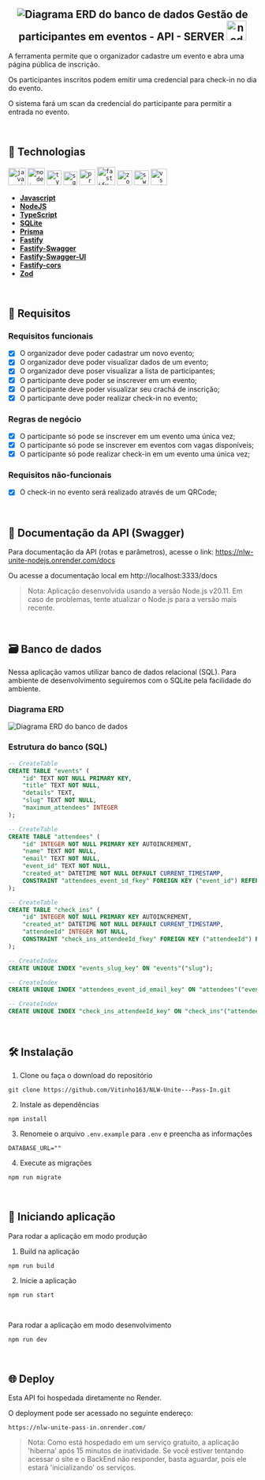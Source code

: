 <div align="center">
    <h2>
        <img src="imagens/tag.svg" alt="Diagrama ERD do banco de dados">
        Gestão de participantes em eventos - API - SERVER  
        <img src="https://raw.githubusercontent.com/devicons/devicon/master/icons/nodejs/nodejs-original-wordmark.svg" alt="nodejs" width="40" height="40" style="border: none;">
    </h2>
</div>



A ferramenta permite que o organizador cadastre um evento e abra uma página pública de inscrição.

Os participantes inscritos podem emitir uma credencial para check-in no dia do evento.

O sistema fará um scan da credencial do participante para permitir a entrada no evento.

<br>

## 🚀 Technologias
<p>
  <code><img height="35" alt="javascript logo" src="https://i0.wp.com/pt.mundobabushka.com/wp-content/uploads/sites/5/2016/03/js-logo.png?fit=500%2C500&ssl=1"></code>
  <code><img height="35" alt="nodejs logo" src="https://raw.githubusercontent.com/github/explore/80688e429a7d4ef2fca1e82350fe8e3517d3494d/topics/nodejs/nodejs.png"></code>
  <code><img height="30" alt="typescript logo" src="https://raw.githubusercontent.com/github/explore/80688e429a7d4ef2fca1e82350fe8e3517d3494d/topics/typescript/typescript.png"></code>
  <code><img height="28" alt="sqlite logo" src="https://i.postimg.cc/zXSKfSwL/sqlite.jpg"></code>
  <code><img height="32" alt="prisma logo" src="https://i.postimg.cc/769r6RLs/prisma.png"></code>
  <code><img height="37" alt="fastify logo" src="https://i.postimg.cc/N0bHxgCQ/fastify.png"></code>
  <code><img height="30" alt="zod logo" src="https://i.postimg.cc/LXLB3dPD/zod-logo.png"></code>
  <code><img height="30" alt="swagger logo" src="https://i.postimg.cc/wBSQNx13/swagger-logo.png"></code>
  <code><img height="33" alt="vs code logo" src="https://raw.githubusercontent.com/github/explore/80688e429a7d4ef2fca1e82350fe8e3517d3494d/topics/visual-studio-code/visual-studio-code.png"></code>
</p>

- **[Javascript](https://www.javascript.com/)**
- **[NodeJS](https://nodejs.org/)**
- **[TypeScript](https://www.typescriptlang.org/)**
- **[SQLite](https://www.sqlite.org/)**
- **[Prisma](https://www.prisma.io/)**
- **[Fastify](https://fastify.dev/)**
- **[Fastify-Swagger](https://github.com/fastify/fastify-swagger)**
- **[Fastify-Swagger-UI](https://github.com/fastify/fastify-swagger-ui)**
- **[Fastify-cors](https://github.com/fastify/fastify-cors)**
- **[Zod](https://zod.dev/)**

<br>


## 📑 Requisitos

### Requisitos funcionais

- [x] O organizador deve poder cadastrar um novo evento;
- [x] O organizador deve poder visualizar dados de um evento;
- [x] O organizador deve poser visualizar a lista de participantes; 
- [x] O participante deve poder se inscrever em um evento;
- [x] O participante deve poder visualizar seu crachá de inscrição;
- [x] O participante deve poder realizar check-in no evento;

### Regras de negócio

- [x] O participante só pode se inscrever em um evento uma única vez;
- [x] O participante só pode se inscrever em eventos com vagas disponíveis;
- [x] O participante só pode realizar check-in em um evento uma única vez;

### Requisitos não-funcionais

- [x] O check-in no evento será realizado através de um QRCode;

<br>

## 📝 Documentação da API (Swagger)

Para documentação da API (rotas e parâmetros), acesse o link: https://nlw-unite-nodejs.onrender.com/docs

Ou acesse a documentação local em http://localhost:3333/docs

>Nota: Aplicação  desenvolvida usando a versão Node.js v20.11. Em caso de problemas, tente atualizar o Node.js para a versão mais recente.

<br>

## 🗃️ Banco de dados

Nessa aplicação vamos utilizar banco de dados relacional (SQL). Para ambiente de desenvolvimento seguiremos com o SQLite pela facilidade do ambiente.

### Diagrama ERD

![Diagrama ERD do banco de dados](imagens/erd.svg)

### Estrutura do banco (SQL)

```sql
-- CreateTable
CREATE TABLE "events" (
    "id" TEXT NOT NULL PRIMARY KEY,
    "title" TEXT NOT NULL,
    "details" TEXT,
    "slug" TEXT NOT NULL,
    "maximum_attendees" INTEGER
);

-- CreateTable
CREATE TABLE "attendees" (
    "id" INTEGER NOT NULL PRIMARY KEY AUTOINCREMENT,
    "name" TEXT NOT NULL,
    "email" TEXT NOT NULL,
    "event_id" TEXT NOT NULL,
    "created_at" DATETIME NOT NULL DEFAULT CURRENT_TIMESTAMP,
    CONSTRAINT "attendees_event_id_fkey" FOREIGN KEY ("event_id") REFERENCES "events" ("id") ON DELETE RESTRICT ON UPDATE CASCADE
);

-- CreateTable
CREATE TABLE "check_ins" (
    "id" INTEGER NOT NULL PRIMARY KEY AUTOINCREMENT,
    "created_at" DATETIME NOT NULL DEFAULT CURRENT_TIMESTAMP,
    "attendeeId" INTEGER NOT NULL,
    CONSTRAINT "check_ins_attendeeId_fkey" FOREIGN KEY ("attendeeId") REFERENCES "attendees" ("id") ON DELETE RESTRICT ON UPDATE CASCADE
);

-- CreateIndex
CREATE UNIQUE INDEX "events_slug_key" ON "events"("slug");

-- CreateIndex
CREATE UNIQUE INDEX "attendees_event_id_email_key" ON "attendees"("event_id", "email");

-- CreateIndex
CREATE UNIQUE INDEX "check_ins_attendeeId_key" ON "check_ins"("attendeeId");
```


<br>

## 🛠️ Instalação

1. Clone ou faça o download do repositório
```
git clone https://github.com/Vitinho163/NLW-Unite---Pass-In.git
```

2. Instale as dependências
```
npm install
```

3. Renomeie o arquivo `.env.example` para `.env` e preencha as informações
```
DATABASE_URL=""
```

4. Execute as migrações
```
npm run migrate
```

<br>

## 🚀 Iniciando aplicação

Para rodar a aplicação em modo produção

1. Build na aplicação
```
npm run build
```

2. Inicie a aplicação
```
npm run start
```

<br>

Para rodar a aplicação em modo desenvolvimento
```
npm run dev
```

<br>

## 🌐 Deploy

Esta API foi hospedada diretamente no Render.

O deployment pode ser acessado no seguinte endereço:
```
https://nlw-unite-pass-in.onrender.com/
```

>Nota: Como está hospedado em um serviço gratuito, a aplicação 'hiberna' após 15 minutos de inatividade. Se você estiver tentando acessar o site e o BackEnd não responder, basta aguardar, pois ele estará 'inicializando' os serviços.